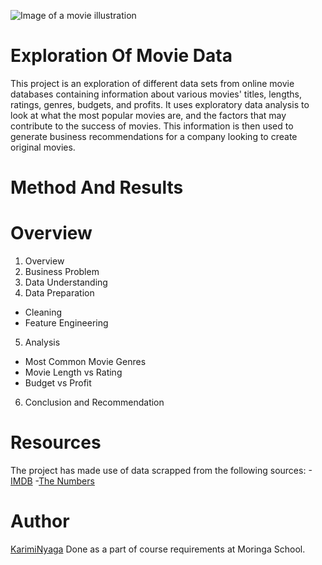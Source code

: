 ![Image of a movie illustration](https://www.google.com/url?sa=i&url=https%3A%2F%2Fwww.postermywall.com%2Findex.php%2Fart%2Ftemplate%2F040178fdca7dbedb4527b6eb4284a15d%2Fblack-and-white-movie-logo-design-template&psig=AOvVaw0HtQEPcmosVV4xSWa2FtSC&ust=1690217759203000&source=images&cd=vfe&opi=89978449&ved=0CA4QjRxqFwoTCPC_4f6lpYADFQAAAAAdAAAAABAa)




# Exploration Of Movie Data

This project is an exploration of different data sets from online movie databases containing information about various movies' titles, lengths, ratings, genres, budgets, and profits. It uses exploratory data analysis to look at what the most popular movies are, and the factors that may contribute to the success of movies. This information is then used to generate business recommendations for a company looking to create original movies. 

# Method And Results


# Overview
1. Overview
2. Business Problem
3. Data Understanding
4. Data Preparation
- Cleaning
- Feature Engineering
5. Analysis
- Most Common Movie Genres
- Movie Length vs Rating
- Budget vs  Profit
6. Conclusion and Recommendation

# Resources
The project has made use of data scrapped from the following sources:
-[IMDB](https://www.imdb.com/)
-[The Numbers](https://www.the-numbers.com/)

# Author
[KarimiNyaga](https://github.com/KarimiNyaga)
Done as a part of course requirements at Moringa School. 


